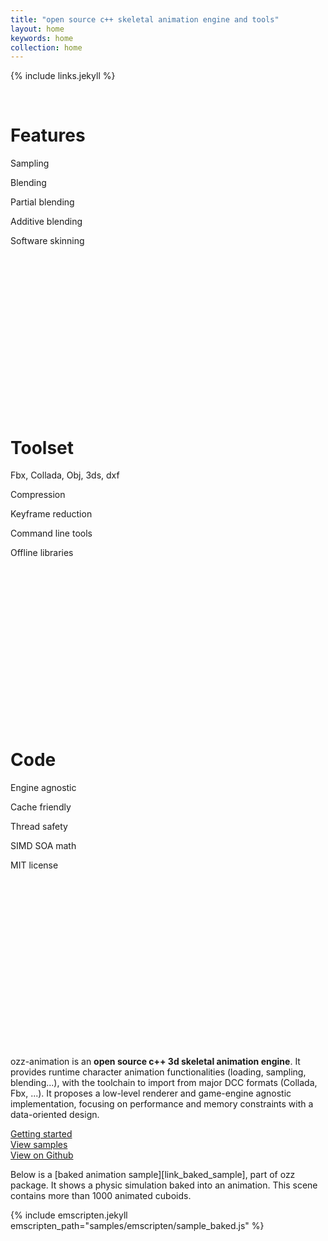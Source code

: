 ```yaml
---
title: "open source c++ skeletal animation engine and tools"
layout: home
keywords: home
collection: home
---
```


{% include links.jekyll %}

<br />

<div class="w3-row-padding w3-center">
  <div class="w3-third">
    <div class="w3-card-2" style="min-height:460px">
      <div class="w3-container w3-margin">
        <h1 class="w3-wide">Features</h1>
        <div class="w3-text-theme">
          <i class="fa fa-superpowers" style="font-size:128px"></i>
        </div>
        <p>Sampling</p>
        <p>Blending</p>
        <p>Partial blending</p>
        <p>Additive blending</p>
        <p>Software skinning</p>
      </div>  
    </div>  
  </div>
  <div class="w3-third">
    <div class="w3-card-2" style="min-height:460px">
      <div class="w3-container w3-margin">
        <h1 class="w3-wide">Toolset</h1>
        <div class="w3-text-theme">
          <i class="fa fa-wrench" style="font-size:128px"></i>
        </div>
        <p>Fbx, Collada, Obj, 3ds, dxf</p>
        <p>Compression</p>
        <p>Keyframe reduction</p>
        <p>Command line tools</p>
        <p>Offline libraries</p>
      </div>
    </div>
  </div>
  <div class="w3-third">
    <div class="w3-card-2" style="min-height:460px">
      <div class="w3-container w3-margin">
        <h1 class="w3-wide">Code</h1>
        <div class="w3-text-theme">
          <i class="fa fa-pencil" style="font-size:128px"></i>
        </div>
        <p>Engine agnostic</p>
        <p>Cache friendly</p>
        <p>Thread safety</p>
        <p>SIMD SOA math</p>
        <p>MIT license</p>
      </div>
    </div>
  </div>
</div>

<br />

ozz-animation is an **open source c++ 3d skeletal animation engine**. It provides runtime character animation functionalities (loading, sampling, blending...), with the toolchain to import from major DCC formats (Collada, Fbx, ...). It proposes a low-level renderer and game-engine agnostic implementation, focusing on performance and memory constraints with a data-oriented design.

<div class="w3-row-padding w3-center w3-padding-64">
  <div class="w3-third">
    <a class="w3-btn w3-round w3-padding-32 w3-margin w3-orange" href="{{site.baseurl}}/documentation/">Getting started</a>
  </div>
  <div class="w3-third">
    <a class="w3-btn w3-round w3-padding-32 w3-margin w3-theme" href="{{site.baseurl}}/samples/">View samples</a>
  </div>
  <div class="w3-third">
    <a class="w3-btn w3-round w3-padding-32 w3-margin w3-theme" href="http://github.com/guillaumeblanc/ozz-animation" target="_blank">View on Github</a>
  </div>
</div>

Below is a [baked animation sample][link_baked_sample], part of ozz package. It shows a physic simulation baked into an animation. This scene contains more than 1000 animated cuboids. 

{% include emscripten.jekyll emscripten_path="samples/emscripten/sample_baked.js" %}

